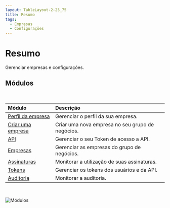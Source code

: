 ```yaml
---
layout: TableLayout-2-25_75
title: Resumo
tags:
  - Empresas
  - Configurações
---
```


# Resumo

Gerenciar empresas e configurações.

## Módulos

<br>

| Módulo                               | Descrição                                        |
| :----------------------------------- | :----------------------------------------------- |
| [Perfil da empresa](profile/)        | Gerenciar o perfil da sua empresa.               |
| [Criar uma empresa](create_company/) | Criar uma nova empresa no seu grupo de negócios. |
| [API](api/)                          | Gerenciar o seu Token de acesso a API.           |
| [Empresas](companies/)               | Gerenciar as empresas do grupo de negócios.      |
| [Assinaturas](subscriptions)         | Monitorar a utilização de suas assinaturas.      |
| [Tokens](tokens/)                    | Gerenciar os tokens dos usuários e da API.       |
| [Auditoria](audit/)                  | Monitorar a auditoria.                           |

<br>

![Módulos](https://cdn.phishx.io/phishx-docs/images/phishx_settings_companies_menu_01.webp)
